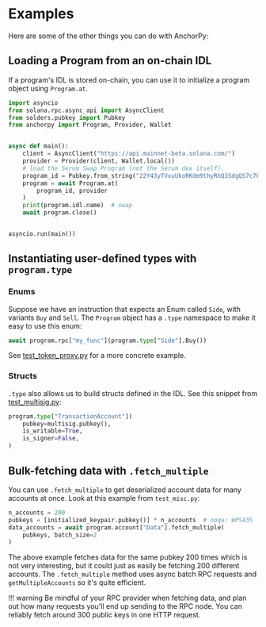 # Examples

Here are some of the other things you can do with AnchorPy:

## Loading a Program from an on-chain IDL

If a program's IDL is stored on-chain, you can use it
to initialize a program object using `Program.at`.

````python
import asyncio
from solana.rpc.async_api import AsyncClient
from solders.pubkey import Pubkey
from anchorpy import Program, Provider, Wallet


async def main():
    client = AsyncClient("https://api.mainnet-beta.solana.com/")
    provider = Provider(client, Wallet.local())
    # load the Serum Swap Program (not the Serum dex itself).
    program_id = Pubkey.from_string("22Y43yTVxuUkoRKdm9thyRhQ3SdgQS7c7kB6UNCiaczD")
    program = await Program.at(
        program_id, provider
    )
    print(program.idl.name)  # swap
    await program.close()


asyncio.run(main())


````

## Instantiating user-defined types with `program.type`

### Enums

Suppose we have an instruction that expects an Enum called `Side`,
with variants `Buy` and `Sell`. The `Program` object has a `.type`
namespace to make it easy to use this enum:

````python
await program.rpc["my_func"](program.type["Side"].Buy())

````
See [test_token_proxy.py](https://github.com/kevinheavey/anchorpy/blob/main/tests/test_token_proxy.py)
for a more concrete example.

### Structs

`.type` also allows us to build structs defined in the IDL.
See this snippet from [test_multisig.py](https://github.com/kevinheavey/anchorpy/blob/main/tests/test_multisig.py):

````python
program.type["TransactionAccount"](
    pubkey=multisig.pubkey(),
    is_writable=True,
    is_signer=False,
)

````

## Bulk-fetching data with `.fetch_multiple`

You can use `.fetch_multiple` to get deserialized account data
for many accounts at once. Look at this example from `test_misc.py`:

````python
n_accounts = 200
pubkeys = [initialized_keypair.pubkey()] * n_accounts  # noqa: WPS435
data_accounts = await program.account["Data"].fetch_multiple(
    pubkeys, batch_size=2
)

````

The above example fetches data for the same pubkey 200 times which is
not very interesting, but it could just as easily be fetching 200
different accounts. The `.fetch_multiple` method uses async batch RPC requests
and `getMultipleAccounts` so it's quite efficient.

!!! warning
    Be mindful of your RPC provider when fetching data, and plan out how
    many requests you'll end up sending to the RPC node. You can reliably
    fetch around 300 public keys in one HTTP request.
